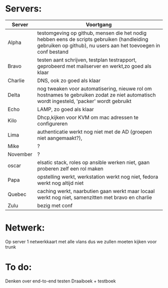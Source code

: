 # Servers:

| Server | Voortgang|
| --- | --- |
| Alpha | testomgeving op github, mensen die het nodig hebben eens de scripts gebruiken (handleiding gebruiken op github), nu users aan het toevoegen in conf bestand |
| Bravo | testen aant schrijven, testplan testrapport, geprobeerd met mailserver en werkt,zo goed als klaar |
| Charlie | DNS, ook zo goed als klaar |
| Delta | nog tweaken voor automatisering, nieuwe rol om hostnames te gebruiken zodat ze niet automatisch wordt ingesteld, 'packer' wordt gebruikt |
| Echo | LAMP, zo goed als klaar |
| Kilo | Dhcp,kijken voor KVM om mac adressen te configureren |
| Lima | authenticatie werkt nog niet met  de AD (groepen niet aangemaakt?), |
| Mike | ? |
| November | ? |
| oscar | elsatic stack, roles op ansible werken niet, gaan proberen zelf een rol maken |
| Papa | opstelling werkt, werkstation werkt nog niet, fedora werkt nog altijd niet |
| Quebec | caching werkt, naarbutien gaan werkt maar locaal werkt nog niet, samenzitten met bravo en charlie |
| Zulu | bezig met conf |



# Netwerk:

Op server 1 netwerkkaart met alle vlans dus we zullen moeten kijken voor trunk

# To do:

Denken over end-to-end testen 
Draaiboek + testboek
